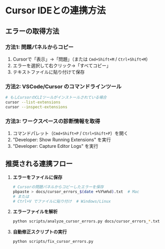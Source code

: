 # Cursor IDEとの連携方法

## エラーの取得方法

### 方法1: 問題パネルからコピー
1. Cursorで「表示」→「問題」（または `Cmd+Shift+M` / `Ctrl+Shift+M`）
2. エラーを選択して右クリック→「すべてコピー」
3. テキストファイルに貼り付けて保存

### 方法2: VSCode/Cursor のコマンドラインツール
```bash
# もしCursorのCLIツールがインストールされている場合
cursor --list-extensions
cursor --inspect-extensions
```

### 方法3: ワークスペースの診断情報を取得
1. コマンドパレット（`Cmd+Shift+P` / `Ctrl+Shift+P`）を開く
2. "Developer: Show Running Extensions" を実行
3. "Developer: Capture Editor Logs" を実行

## 推奨される連携フロー

1. **エラーをファイルに保存**
   ```bash
   # Cursorの問題パネルからコピーしたエラーを保存
   pbpaste > docs/cursor_errors_$(date +%Y%m%d).txt  # Mac
   # または
   # Ctrl+V でファイルに貼り付け  # Windows/Linux
   ```

2. **エラーファイルを解析**
   ```bash
   python scripts/analyze_cursor_errors.py docs/cursor_errors_*.txt
   ```

3. **自動修正スクリプトの実行**
   ```bash
   python scripts/fix_cursor_errors.py
   ```
